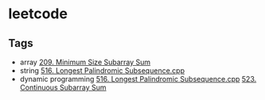 # leetcode

## Tags
- array
[209. Minimum Size Subarray Sum](https://github.com/squidszyd/leetcode/blob/master/209.%20Minimum%20Size%20Subarray%20Sum.cpp)
- string
[516. Longest Palindromic Subsequence.cpp](https://github.com/squidszyd/leetcode/blob/master/516.%20Longest%20Palindromic%20Subsequence.cpp)
- dynamic programming
[516. Longest Palindromic Subsequence.cpp](https://github.com/squidszyd/leetcode/blob/master/516.%20Longest%20Palindromic%20Subsequence.cpp)
[523. Continuous Subarray Sum](https://github.com/squidszyd/leetcode/blob/master/523.%20Continuous%20Subarray%20Sum.cpp)
